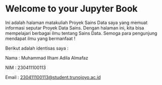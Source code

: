 # Welcome to your Jupyter Book

Ini adalah halaman matakuliah Proyek Sains Data saya yang memuat informasi seputar Proyek Data Sains. Dengan halaman ini, kita bisa mempelajari berbagai ilmu tentang Sains Data. Semoga para pengunjung mendapat ilmu yang bermanfaat !

Berikut adalah identisas saya :

Nama : Muhammad Ilham Adila Almafaz

NIM : 230411100113

Email : 230411100113@student.trunojoyo.ac.id

```{tableofcontents}
```
